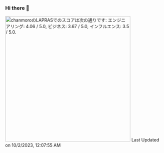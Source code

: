 ### Hi there 👋


<!--START_SECTION:lapras-card-->
<p ><a href="https://lapras.com/public/chanmoro" target="_blank" rel="noopener noreferrer"><img alt="chanmoroのLAPRASでのスコアは次の通りです: エンジニアリング: 4.06 / 5.0, ビジネス: 3.67 / 5.0, インフルエンス: 3.5 / 5.0." src="https://lapras-card-generator.vercel.app/api/svg?e=4.06&b=3.67&i=3.5&b1=%23020E27&b2=%230E5593&i1=%23030E21&i2=%231688BF&l=ja" width="400" ></a>  
Last Updated on 10/2/2023, 12:07:55 AM</p>
<!--END_SECTION:lapras-card-->
